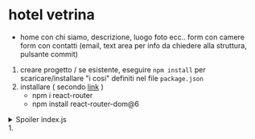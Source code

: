 # hotel vetrina
- home con chi siamo, descrizione, luogo foto ecc..
form con camere
form con contatti (email, text area per info da chiedere alla struttura, pulsante commit)

1. creare progetto / se esistente, eseguire `npm install` per scaricare/installare "i cosi" definiti nel file `package.json`
2. installare ( secondo [link](https://www.freecodecamp.org/news/how-to-use-react-router-version-6/) )
   - npm i react-router
   - npm install react-router-dom@6

<details> <summary>Spoiler index.js</summary>

```js
root.render(
   <React.StrictMode>
    <BrowserRouter>
      <Home />
    </BrowserRouter>
  </React.StrictMode>
);
```
   </details>
1. 